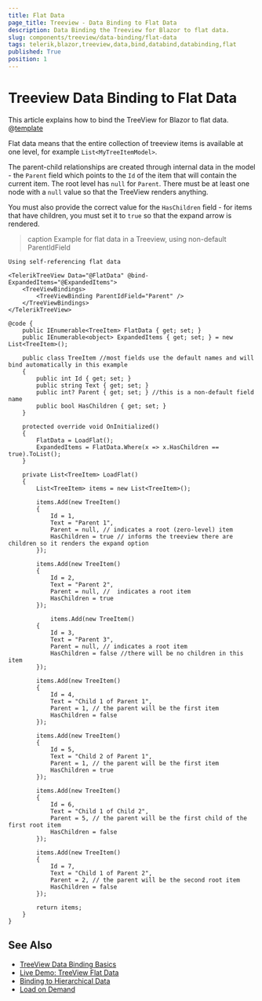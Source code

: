 ```yaml
---
title: Flat Data
page_title: Treeview - Data Binding to Flat Data
description: Data Binding the Treeview for Blazor to flat data.
slug: components/treeview/data-binding/flat-data
tags: telerik,blazor,treeview,data,bind,databind,databinding,flat
published: True
position: 1
---
```


# Treeview Data Binding to Flat Data

This article explains how to bind the TreeView for Blazor to flat data. 
@[template](/_contentTemplates/treeview/basic-example.md#data-binding-basics-link)


Flat data means that the entire collection of treeview items is available at one level, for example `List<MyTreeItemModel>`.

The parent-child relationships are created through internal data in the model - the `Parent` field which points to the `Id` of the item that will contain the current item. The root level has `null` for `Parent`. There must be at least one node with a `null` value so that the TreeView renders anything.

You must also provide the correct value for the `HasChildren` field - for items that have children, you must set it to `true` so that the expand arrow is rendered.

>caption Example for flat data in a Treeview, using non-default ParentIdField

````RAZOR
Using self-referencing flat data

<TelerikTreeView Data="@FlatData" @bind-ExpandedItems="@ExpandedItems">
	<TreeViewBindings>
		<TreeViewBinding ParentIdField="Parent" />
	</TreeViewBindings>
</TelerikTreeView>

@code {
	public IEnumerable<TreeItem> FlatData { get; set; }
	public IEnumerable<object> ExpandedItems { get; set; } = new List<TreeItem>();

	public class TreeItem //most fields use the default names and will bind automatically in this example
	{
		public int Id { get; set; }
		public string Text { get; set; }
		public int? Parent { get; set; } //this is a non-default field name
		public bool HasChildren { get; set; }
	}

	protected override void OnInitialized()
	{
		FlatData = LoadFlat();
		ExpandedItems = FlatData.Where(x => x.HasChildren == true).ToList();
	}

	private List<TreeItem> LoadFlat()
	{
		List<TreeItem> items = new List<TreeItem>();

		items.Add(new TreeItem()
		{
			Id = 1,
			Text = "Parent 1",
			Parent = null, // indicates a root (zero-level) item
			HasChildren = true // informs the treeview there are children so it renders the expand option
		});

		items.Add(new TreeItem()
		{
			Id = 2,
			Text = "Parent 2",
			Parent = null, //  indicates a root item
			HasChildren = true
		});

			items.Add(new TreeItem()
		{
			Id = 3,
			Text = "Parent 3",
			Parent = null, // indicates a root item
			HasChildren = false //there will be no children in this item
		});

		items.Add(new TreeItem()
		{
			Id = 4,
			Text = "Child 1 of Parent 1",
			Parent = 1, // the parent will be the first item
			HasChildren = false
		});

		items.Add(new TreeItem()
		{
			Id = 5,
			Text = "Child 2 of Parent 1",
			Parent = 1, // the parent will be the first item
			HasChildren = true
		});

		items.Add(new TreeItem()
		{
			Id = 6,
			Text = "Child 1 of Child 2",
			Parent = 5, // the parent will be the first child of the first root item
			HasChildren = false
		});

		items.Add(new TreeItem()
		{
			Id = 7,
			Text = "Child 1 of Parent 2",
			Parent = 2, // the parent will be the second root item
			HasChildren = false
		});

		return items;
	}
}
````


## See Also

  * [TreeView Data Binding Basics](slug:components/treeview/data-binding/overview)
  * [Live Demo: TreeView Flat Data](https://demos.telerik.com/blazor-ui/treeview/flat-data)
  * [Binding to Hierarchical Data](slug:components/treeview/data-binding/hierarchical-data)
  * [Load on Demand](slug:components/treeview/data-binding/load-on-demand)
